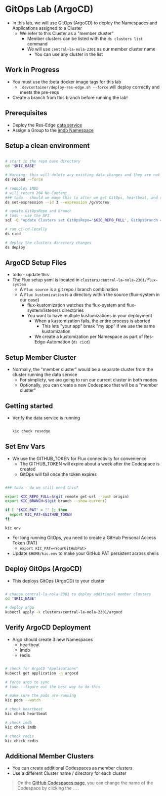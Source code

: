# GitOps Lab (ArgoCD)

- In this lab, we will use GitOps (ArgoCD) to deploy the Namespaces and Applications assigned to a Cluster
  - We refer to this Cluster as a "member cluster"
    - Member clusters can be listed with the `ds clusters list` command
    - We will use `central-la-nola-2301` as our member cluster name
      - You can use any cluster in the list

## Work in Progress

- You must use the :beta docker image tags for this lab
  - `.devcontainer/deploy-res-edge.sh --force` will deploy correctly and meets the pre-reqs
- Create a branch from this branch before running the lab!

## Prerequisites

- Deploy the Res-Edge [data service](./deploy-res-edge.md)
- Assign a Group to the [imdb Namespace](./assign-group-to-namespace.md)

## Setup a clean environment

```bash

# start in the repo base directory
cd "$KIC_BASE"

# Warning: this will delete any existing data changes and they are not recoverable
ds reload --force

# redeploy IMDb
# will return 204 No Content
### todo - should we move this to after we get GitOps, heartbeat, and redis deployed?
ds set-expression --id 3 --expression /g/stores

# update GitOpsRepo and Branch
# todo - use the API
sql -Q "update Clusters set GitOpsRepo='$KIC_REPO_FULL', GitOpsBranch = '$KIC_BRANCH'; select GitOpsRepo, GitOpsBranch from Clusters"

# run ci-cd locally
ds cicd

# deploy the clusters directory changes
ds deploy

```

## ArgoCD Setup Files

- todo - update this
- The Flux setup yaml is located in `clusters/central-la-nola-2301/flux-system`
  - A `Flux source` is a git repo / branch combination
  - A `Flux kustomization` is a directory within the source (flux-system in our case)
    - flux-kustomization watches the flux-system and flux-system/listeners directories
    - You want to have multiple kustomizations in your deployment
      - When a kustomization fails, the entire process is aborted
        - This lets "your app" break "my app" if we use the same kustomization
      - We create a kustomization per Namespace as part of Res-Edge-Automation (`ds cicd`)

## Setup Member Cluster

- Normally, the "member cluster" would be a separate cluster from the cluster running the data service
  - For simplicty, we are going to run our current cluster in both modes
  - Optionally, you can create a new Codespace that will be a "member cluster"

## Getting started

- Verify the data service is running

  ```bash

  kic check resedge

  ```

## Set Env Vars

- We use the GITHUB_TOKEN for Flux connectivity for convenience
  - The GITHUB_TOKEN will expire about a week after the Codespace is created
  - GitOps will fail once the token expires

```bash

### todo - do we still need this?

export KIC_REPO_FULL=$(git remote get-url --push origin)
export KIC_BRANCH=$(git branch --show-current)

if [ "$KIC_PAT" = "" ]; then
  export KIC_PAT=$GITHUB_TOKEN
fi

kic env

```

- For long running GitOps, you need to create a GitHub Personal Access Token (PAT)
  - `export KIC_PAT=<YourGitHubPat>`
- Update `$HOME/kic.env` to make your GitHub PAT persistent across shells

## Deploy GitOps (ArgoCD)

- This deploys GitOps (ArgoCD) to your cluster

```bash

# change central-la-nola-2301 to deploy additional member clusters
cd "$KIC_BASE"

# deploy argo
kubectl apply -k clusters/central-la-nola-2301/argocd

```

## Verify ArgoCD Deployment

- Argo should create 3 new Namespaces
  - heartbeat
  - imdb
  - redis

```bash

# check for ArgoCD "Applications"
kubectl get application -n argocd

# force argo to sync
# todo - figure out the best way to do this

# make sure the pods are running
kic pods --watch

# check heartbeat
kic check heartbeat

# check imdb
kic check imdb

# check redis
kic check redis

```

## Additional Member Clusters

- You can create additional Codespaces as member clusters
- Use a different Cluster name / directory for each cluster

> On the [GitHub Codespaces page](https://github.com/codespaces), you can change the name of the Codespace by clicking the `...`
